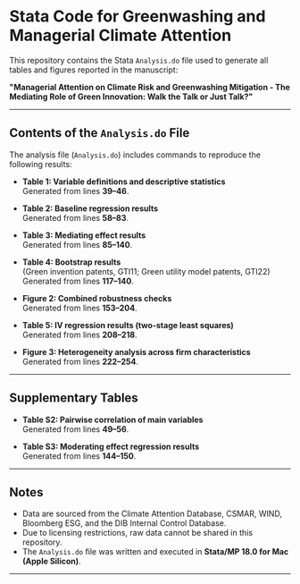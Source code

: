 # Stata Code for Greenwashing and Managerial Climate Attention

This repository contains the Stata `Analysis.do` file used to generate all tables and figures reported in the manuscript:

**"Managerial Attention on Climate Risk and Greenwashing Mitigation - The Mediating Role of Green Innovation: Walk the Talk or Just Talk?"**

---

## Contents of the `Analysis.do` File

The analysis file (`Analysis.do`) includes commands to reproduce the following results:

- **Table 1: Variable definitions and descriptive statistics**  
  Generated from lines **39–46**.

- **Table 2: Baseline regression results**  
  Generated from lines **58–83**.

- **Table 3: Mediating effect results**  
  Generated from lines **85–140**.

- **Table 4: Bootstrap results**  
  (Green invention patents, GTI11; Green utility model patents, GTI22)  
  Generated from lines **117–140**.

- **Figure 2: Combined robustness checks**  
  Generated from lines **153–204**.

- **Table 5: IV regression results (two-stage least squares)**  
  Generated from lines **208–218**.

- **Figure 3: Heterogeneity analysis across firm characteristics**  
  Generated from lines **222–254**.

---

## Supplementary Tables

- **Table S2: Pairwise correlation of main variables**  
  Generated from lines **49–56**.

- **Table S3: Moderating effect regression results**  
  Generated from lines **144–150**.

---

## Notes
- Data are sourced from the Climate Attention Database, CSMAR, WIND, Bloomberg ESG, and the DIB Internal Control Database.  
- Due to licensing restrictions, raw data cannot be shared in this repository.  
- The `Analysis.do` file was written and executed in **Stata/MP 18.0 for Mac (Apple Silicon)**.

---
